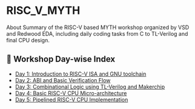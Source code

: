 # RISC_V_MYTH
About Summary of the RISC-V based MYTH workshop organized by VSD and Redwood EDA, including daily coding tasks from C to TL-Verilog and final CPU design.

## 📅 Workshop Day-wise Index

- [Day 1: Introduction to RISC-V ISA and GNU toolchain](https://github.com/kranthiuppada/RISC_V_MYTH/tree/main/LAB_WORK/Day_1)
- [Day 2: ABI and Basic Verification Flow]()
- [Day 3: Combinational Logic using TL-Verilog and Makerchip]()
- [Day 4: Basic RISC-V CPU Micro-architecture]()
- [Day 5: Pipelined RISC-V CPU Implementation]()

